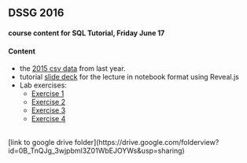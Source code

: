 ## DSSG 2016

#### course content for SQL Tutorial, Friday June 17

#### Content

* the [2015 csv data](SeattleCrimeIncidents.csv) from last year.         
* tutorial [slide deck](SQLTutorial.ipynb) for the lecture in notebook format using Reveal.js
* Lab exercises:
    * [Exercise 1](Exercise1.md)
    * [Exercise 2](Exercise2.md)
    * [Exercise 3](Exercise3.md)
    * [Exercise 4](Exercise4.md)

<br>
[link to google drive folder](https://drive.google.com/folderview?id=0B_TnQJg_3wjpbml3Z01WbEJOYWs&usp=sharing)
